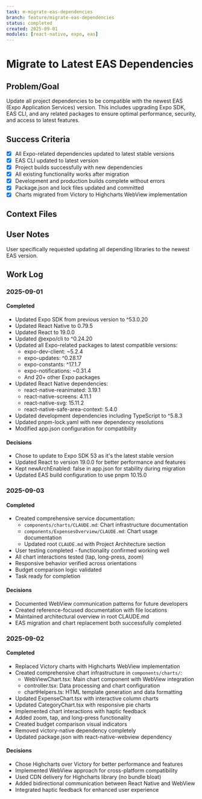 ```yaml
---
task: m-migrate-eas-dependencies
branch: feature/migrate-eas-dependencies
status: completed
created: 2025-09-01
modules: [react-native, expo, eas]
---
```


# Migrate to Latest EAS Dependencies

## Problem/Goal
Update all project dependencies to be compatible with the newest EAS (Expo Application Services) version. This includes upgrading Expo SDK, EAS CLI, and any related packages to ensure optimal performance, security, and access to latest features.

## Success Criteria
- [x] All Expo-related dependencies updated to latest stable versions
- [x] EAS CLI updated to latest version
- [x] Project builds successfully with new dependencies
- [x] All existing functionality works after migration
- [x] Development and production builds complete without errors
- [x] Package.json and lock files updated and committed
- [x] Charts migrated from Victory to Highcharts WebView implementation

## Context Files
<!-- Added by context-gathering agent or manually -->

## User Notes
<!-- Requested by user to update all depending libraries to newest EAS version -->
User specifically requested updating all depending libraries to the newest EAS version.

## Work Log

### 2025-09-01

#### Completed
- Updated Expo SDK from previous version to ^53.0.20
- Updated React Native to 0.79.5
- Updated React to 19.0.0
- Updated @expo/cli to ^0.24.20
- Updated all Expo-related packages to latest compatible versions:
  - expo-dev-client: ~5.2.4
  - expo-updates: ^0.28.17
  - expo-constants: ^17.1.7
  - expo-notifications: ~0.31.4
  - And 20+ other Expo packages
- Updated React Native dependencies:
  - react-native-reanimated: 3.19.1
  - react-native-screens: 4.11.1
  - react-native-svg: 15.11.2
  - react-native-safe-area-context: 5.4.0
- Updated development dependencies including TypeScript to ^5.8.3
- Updated pnpm-lock.yaml with new dependency resolutions
- Modified app.json configuration for compatibility

#### Decisions
- Chose to update to Expo SDK 53 as it's the latest stable version
- Updated React to version 19.0.0 for better performance and features
- Kept newArchEnabled: false in app.json for stability during migration
- Updated EAS build configuration to use pnpm 10.15.0

### 2025-09-03

#### Completed
- Created comprehensive service documentation:
  - `components/charts/CLAUDE.md`: Chart infrastructure documentation
  - `components/ExpensesOverview/CLAUDE.md`: Chart usage documentation
  - Updated root `CLAUDE.md` with Project Architecture section
- User testing completed - functionality confirmed working well
- All chart interactions tested (tap, long-press, zoom)
- Responsive behavior verified across orientations
- Budget comparison logic validated
- Task ready for completion

#### Decisions
- Documented WebView communication patterns for future developers
- Created reference-focused documentation with file locations
- Maintained architectural overview in root CLAUDE.md
- EAS migration and chart replacement both successfully completed

### 2025-09-02

#### Completed
- Replaced Victory charts with Highcharts WebView implementation
- Created comprehensive chart infrastructure in `components/charts/`:
  - WebViewChart.tsx: Main chart component with WebView integration
  - controller.tsx: Data processing and chart configuration
  - chartHelpers.ts: HTML template generation and data formatting
- Updated ExpenseChart.tsx with interactive column charts
- Updated CategoryChart.tsx with responsive pie charts
- Implemented chart interactions with haptic feedback
- Added zoom, tap, and long-press functionality
- Created budget comparison visual indicators
- Removed victory-native dependency completely
- Updated package.json with react-native-webview dependency

#### Decisions
- Chose Highcharts over Victory for better performance and features
- Implemented WebView approach for cross-platform compatibility
- Used CDN delivery for Highcharts library (no bundle bloat)
- Added bidirectional communication between React Native and WebView
- Integrated haptic feedback for enhanced user experience
